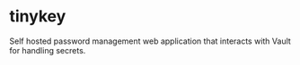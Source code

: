 # tinykey
Self hosted password management web application that interacts with Vault for handling secrets.
